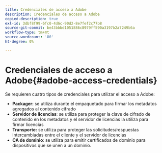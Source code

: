 ```yaml
---
title: Credenciales de acceso a Adobe
description: Credenciales de acceso a Adobe
copied-description: true
exl-id: 3dbf8f99-6fc0-4d6c-90d2-8e7fef2c77b8
source-git-commit: be43bbbd1051886c8979ff590a3197b2a7249b6a
workflow-type: tm+mt
source-wordcount: '80'
ht-degree: 0%

---
```


# Credenciales de acceso a Adobe{#adobe-access-credentials}

Se requieren cuatro tipos de credenciales para utilizar el acceso a Adobe:

* **Packager**: se utiliza durante el empaquetado para firmar los metadatos agregados al contenido cifrado
* **Servidor de licencias**: se utiliza para proteger la clave de cifrado de contenido en los metadatos y el servidor de licencias la utiliza para firmar licencias
* **Transporte:** se utiliza para proteger las solicitudes/respuestas intercambiadas entre el cliente y el servidor de licencias
* **CA de dominio**: se utiliza para emitir certificados de dominio para dispositivos que se unen a un dominio.
